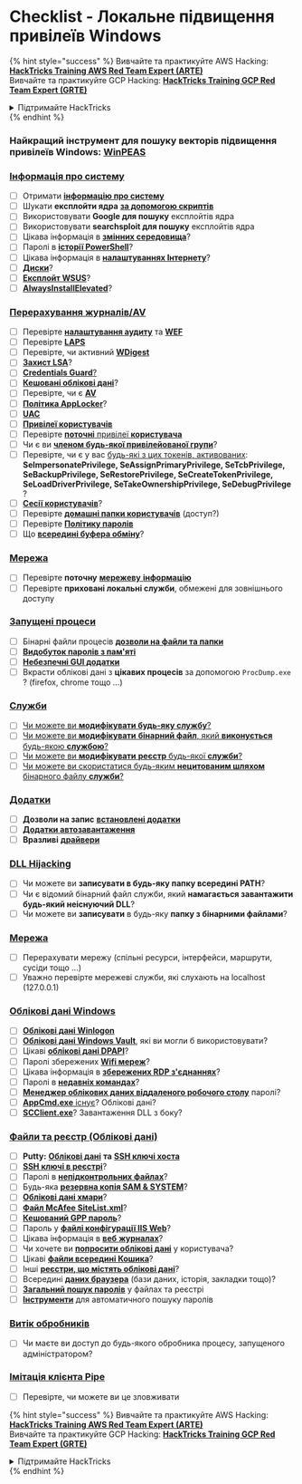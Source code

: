 # Checklist - Локальне підвищення привілеїв Windows

{% hint style="success" %}
Вивчайте та практикуйте AWS Hacking:<img src="/.gitbook/assets/arte.png" alt="" data-size="line">[**HackTricks Training AWS Red Team Expert (ARTE)**](https://training.hacktricks.xyz/courses/arte)<img src="/.gitbook/assets/arte.png" alt="" data-size="line">\
Вивчайте та практикуйте GCP Hacking: <img src="/.gitbook/assets/grte.png" alt="" data-size="line">[**HackTricks Training GCP Red Team Expert (GRTE)**<img src="/.gitbook/assets/grte.png" alt="" data-size="line">](https://training.hacktricks.xyz/courses/grte)

<details>

<summary>Підтримайте HackTricks</summary>

* Перевірте [**плани підписки**](https://github.com/sponsors/carlospolop)!
* **Приєднуйтесь до** 💬 [**групи Discord**](https://discord.gg/hRep4RUj7f) або [**групи Telegram**](https://t.me/peass) або **слідкуйте** за нами в **Twitter** 🐦 [**@hacktricks\_live**](https://twitter.com/hacktricks\_live)**.**
* **Діліться хакерськими трюками, надсилаючи PR до** [**HackTricks**](https://github.com/carlospolop/hacktricks) та [**HackTricks Cloud**](https://github.com/carlospolop/hacktricks-cloud) репозиторіїв на GitHub.

</details>
{% endhint %}

### **Найкращий інструмент для пошуку векторів підвищення привілеїв Windows:** [**WinPEAS**](https://github.com/carlospolop/privilege-escalation-awesome-scripts-suite/tree/master/winPEAS)

### [Інформація про систему](windows-local-privilege-escalation/#system-info)

* [ ] Отримати [**інформацію про систему**](windows-local-privilege-escalation/#system-info)
* [ ] Шукати **експлойти ядра** [**за допомогою скриптів**](windows-local-privilege-escalation/#version-exploits)
* [ ] Використовувати **Google для пошуку** експлойтів ядра
* [ ] Використовувати **searchsploit для пошуку** експлойтів ядра
* [ ] Цікава інформація в [**змінних середовища**](windows-local-privilege-escalation/#environment)?
* [ ] Паролі в [**історії PowerShell**](windows-local-privilege-escalation/#powershell-history)?
* [ ] Цікава інформація в [**налаштуваннях Інтернету**](windows-local-privilege-escalation/#internet-settings)?
* [ ] [**Диски**](windows-local-privilege-escalation/#drives)?
* [ ] [**Експлойт WSUS**](windows-local-privilege-escalation/#wsus)?
* [ ] [**AlwaysInstallElevated**](windows-local-privilege-escalation/#alwaysinstallelevated)?

### [Перерахування журналів/AV](windows-local-privilege-escalation/#enumeration)

* [ ] Перевірте [**налаштування аудиту**](windows-local-privilege-escalation/#audit-settings) та [**WEF**](windows-local-privilege-escalation/#wef)
* [ ] Перевірте [**LAPS**](windows-local-privilege-escalation/#laps)
* [ ] Перевірте, чи активний [**WDigest**](windows-local-privilege-escalation/#wdigest)
* [ ] [**Захист LSA**](windows-local-privilege-escalation/#lsa-protection)?
* [ ] [**Credentials Guard**](windows-local-privilege-escalation/#credentials-guard)[?](windows-local-privilege-escalation/#cached-credentials)
* [ ] [**Кешовані облікові дані**](windows-local-privilege-escalation/#cached-credentials)?
* [ ] Перевірте, чи є [**AV**](https://github.com/carlospolop/hacktricks/blob/master/windows-hardening/windows-av-bypass/README.md)
* [ ] [**Політика AppLocker**](https://github.com/carlospolop/hacktricks/blob/master/windows-hardening/authentication-credentials-uac-and-efs/README.md#applocker-policy)?
* [ ] [**UAC**](https://github.com/carlospolop/hacktricks/blob/master/windows-hardening/authentication-credentials-uac-and-efs/uac-user-account-control/README.md)
* [ ] [**Привілеї користувачів**](windows-local-privilege-escalation/#users-and-groups)
* [ ] Перевірте [**поточні** привілеї **користувача**](windows-local-privilege-escalation/#users-and-groups)
* [ ] Чи є ви [**членом будь-якої привілейованої групи**](windows-local-privilege-escalation/#privileged-groups)?
* [ ] Перевірте, чи є у вас [будь-які з цих токенів, активованих](windows-local-privilege-escalation/#token-manipulation): **SeImpersonatePrivilege, SeAssignPrimaryPrivilege, SeTcbPrivilege, SeBackupPrivilege, SeRestorePrivilege, SeCreateTokenPrivilege, SeLoadDriverPrivilege, SeTakeOwnershipPrivilege, SeDebugPrivilege** ?
* [ ] [**Сесії користувачів**](windows-local-privilege-escalation/#logged-users-sessions)?
* [ ] Перевірте [**домашні папки користувачів**](windows-local-privilege-escalation/#home-folders) (доступ?)
* [ ] Перевірте [**Політику паролів**](windows-local-privilege-escalation/#password-policy)
* [ ] Що [**всередині буфера обміну**](windows-local-privilege-escalation/#get-the-content-of-the-clipboard)?

### [Мережа](windows-local-privilege-escalation/#network)

* [ ] Перевірте **поточну** [**мережеву** **інформацію**](windows-local-privilege-escalation/#network)
* [ ] Перевірте **приховані локальні служби**, обмежені для зовнішнього доступу

### [Запущені процеси](windows-local-privilege-escalation/#running-processes)

* [ ] Бінарні файли процесів [**дозволи на файли та папки**](windows-local-privilege-escalation/#file-and-folder-permissions)
* [ ] [**Видобуток паролів з пам'яті**](windows-local-privilege-escalation/#memory-password-mining)
* [ ] [**Небезпечні GUI додатки**](windows-local-privilege-escalation/#insecure-gui-apps)
* [ ] Вкрасти облікові дані з **цікавих процесів** за допомогою `ProcDump.exe` ? (firefox, chrome тощо ...)

### [Служби](windows-local-privilege-escalation/#services)

* [ ] [Чи можете ви **модифікувати будь-яку службу**?](windows-local-privilege-escalation/#permissions)
* [ ] [Чи можете ви **модифікувати** **бінарний файл**, який **виконується** будь-якою **службою**?](windows-local-privilege-escalation/#modify-service-binary-path)
* [ ] [Чи можете ви **модифікувати** **реєстр** будь-якої **служби**?](windows-local-privilege-escalation/#services-registry-modify-permissions)
* [ ] [Чи можете ви скористатися будь-яким **нецитованим шляхом** бінарного файлу **служби**?](windows-local-privilege-escalation/#unquoted-service-paths)

### [**Додатки**](windows-local-privilege-escalation/#applications)

* [ ] **Дозволи на запис** [**встановлені додатки**](windows-local-privilege-escalation/#write-permissions)
* [ ] [**Додатки автозавантаження**](windows-local-privilege-escalation/#run-at-startup)
* [ ] **Вразливі** [**драйвери**](windows-local-privilege-escalation/#drivers)

### [DLL Hijacking](windows-local-privilege-escalation/#path-dll-hijacking)

* [ ] Чи можете ви **записувати в будь-яку папку всередині PATH**?
* [ ] Чи є відомий бінарний файл служби, який **намагається завантажити будь-який неіснуючий DLL**?
* [ ] Чи можете ви **записувати** в будь-яку **папку з бінарними файлами**?

### [Мережа](windows-local-privilege-escalation/#network)

* [ ] Перерахувати мережу (спільні ресурси, інтерфейси, маршрути, сусіди тощо ...)
* [ ] Уважно перевірте мережеві служби, які слухають на localhost (127.0.0.1)

### [Облікові дані Windows](windows-local-privilege-escalation/#windows-credentials)

* [ ] [**Облікові дані Winlogon**](windows-local-privilege-escalation/#winlogon-credentials)
* [ ] [**Облікові дані Windows Vault**](windows-local-privilege-escalation/#credentials-manager-windows-vault), які ви могли б використовувати?
* [ ] Цікаві [**облікові дані DPAPI**](windows-local-privilege-escalation/#dpapi)?
* [ ] Паролі збережених [**Wifi мереж**](windows-local-privilege-escalation/#wifi)?
* [ ] Цікава інформація в [**збережених RDP з'єднаннях**](windows-local-privilege-escalation/#saved-rdp-connections)?
* [ ] Паролі в [**недавніх командах**](windows-local-privilege-escalation/#recently-run-commands)?
* [ ] [**Менеджер облікових даних віддаленого робочого столу**](windows-local-privilege-escalation/#remote-desktop-credential-manager) паролі?
* [ ] [**AppCmd.exe** існує](windows-local-privilege-escalation/#appcmd-exe)? Облікові дані?
* [ ] [**SCClient.exe**](windows-local-privilege-escalation/#scclient-sccm)? Завантаження DLL з боку?

### [Файли та реєстр (Облікові дані)](windows-local-privilege-escalation/#files-and-registry-credentials)

* [ ] **Putty:** [**Облікові дані**](windows-local-privilege-escalation/#putty-creds) **та** [**SSH ключі хоста**](windows-local-privilege-escalation/#putty-ssh-host-keys)
* [ ] [**SSH ключі в реєстрі**](windows-local-privilege-escalation/#ssh-keys-in-registry)?
* [ ] Паролі в [**непідконтрольних файлах**](windows-local-privilege-escalation/#unattended-files)?
* [ ] Будь-яка [**резервна копія SAM & SYSTEM**](windows-local-privilege-escalation/#sam-and-system-backups)?
* [ ] [**Облікові дані хмари**](windows-local-privilege-escalation/#cloud-credentials)?
* [ ] [**Файл McAfee SiteList.xml**](windows-local-privilege-escalation/#mcafee-sitelist.xml)?
* [ ] [**Кешований GPP пароль**](windows-local-privilege-escalation/#cached-gpp-pasword)?
* [ ] Пароль у [**файлі конфігурації IIS Web**](windows-local-privilege-escalation/#iis-web-config)?
* [ ] Цікава інформація в [**веб** **журналах**](windows-local-privilege-escalation/#logs)?
* [ ] Чи хочете ви [**попросити облікові дані**](windows-local-privilege-escalation/#ask-for-credentials) у користувача?
* [ ] Цікаві [**файли всередині Кошика**](windows-local-privilege-escalation/#credentials-in-the-recyclebin)?
* [ ] Інші [**реєстри, що містять облікові дані**](windows-local-privilege-escalation/#inside-the-registry)?
* [ ] Всередині [**даних браузера**](windows-local-privilege-escalation/#browsers-history) (бази даних, історія, закладки тощо)?
* [ ] [**Загальний пошук паролів**](windows-local-privilege-escalation/#generic-password-search-in-files-and-registry) у файлах та реєстрі
* [ ] [**Інструменти**](windows-local-privilege-escalation/#tools-that-search-for-passwords) для автоматичного пошуку паролів

### [Витік обробників](windows-local-privilege-escalation/#leaked-handlers)

* [ ] Чи маєте ви доступ до будь-якого обробника процесу, запущеного адміністратором?

### [Імітація клієнта Pipe](windows-local-privilege-escalation/#named-pipe-client-impersonation)

* [ ] Перевірте, чи можете ви це зловживати

{% hint style="success" %}
Вивчайте та практикуйте AWS Hacking:<img src="/.gitbook/assets/arte.png" alt="" data-size="line">[**HackTricks Training AWS Red Team Expert (ARTE)**](https://training.hacktricks.xyz/courses/arte)<img src="/.gitbook/assets/arte.png" alt="" data-size="line">\
Вивчайте та практикуйте GCP Hacking: <img src="/.gitbook/assets/grte.png" alt="" data-size="line">[**HackTricks Training GCP Red Team Expert (GRTE)**<img src="/.gitbook/assets/grte.png" alt="" data-size="line">](https://training.hacktricks.xyz/courses/grte)

<details>

<summary>Підтримайте HackTricks</summary>

* Перевірте [**плани підписки**](https://github.com/sponsors/carlospolop)!
* **Приєднуйтесь до** 💬 [**групи Discord**](https://discord.gg/hRep4RUj7f) або [**групи Telegram**](https://t.me/peass) або **слідкуйте** за нами в **Twitter** 🐦 [**@hacktricks\_live**](https://twitter.com/hacktricks\_live)**.**
* **Діліться хакерськими трюками, надсилаючи PR до** [**HackTricks**](https://github.com/carlospolop/hacktricks) та [**HackTricks Cloud**](https://github.com/carlospolop/hacktricks-cloud) репозиторіїв на GitHub.

</details>
{% endhint %}
